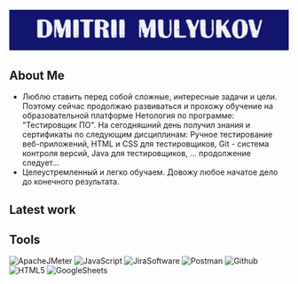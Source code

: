 
 ![Hedaer](assets/logoza.png)

## About Me
- Люблю ставить перед собой сложные, интересные задачи и цели. Поэтому сейчас продолжаю развиваться и прохожу обучение на образовательной платформе Нетология по программе: "Тестировщик ПО". На сегодняшний день получил знания и сертификаты по следующим дисциплинам: Ручное тестирование веб-приложений, HTML и CSS для тестировщиков, Git - система контроля версий, Java для тестировщиков, ... продолжение следует...
- Целеустремленный и легко обучаем. Довожу любое начатое дело до конечного результата.

## Latest work
 
## Tools

![ApacheJMeter](https://img.shields.io/badge/-ApacheJMeter-11156D?style=for-the-badge&logo=ApacheJMeter&logoColor=F35C23)
![JavaScript](https://img.shields.io/badge/-JavaScript-11156D?style=for-the-badge&logo=JavaScript)
![JiraSoftware](https://img.shields.io/badge/-JiraSoftware-11156D?style=for-the-badge&logo=JiraSoftware&logoColor=166CDE)
![Postman](https://img.shields.io/badge/-Postman-11156D?style=for-the-badge&logo=Postman&logoColor=E46130)
![Github](https://img.shields.io/badge/-Github-11156D?style=for-the-badge&logo=Github)
![HTML5](https://img.shields.io/badge/-HTML5-11156D?style=for-the-badge&logo=HTML5)
![GoogleSheets](https://img.shields.io/badge/-GoogleSheets-11156D?style=for-the-badge&logo=GoogleSheets)
